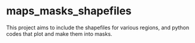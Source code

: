 # maps_masks_shapefiles

This project aims to include the shapefiles for various regions, and python codes that plot and make them into masks.
